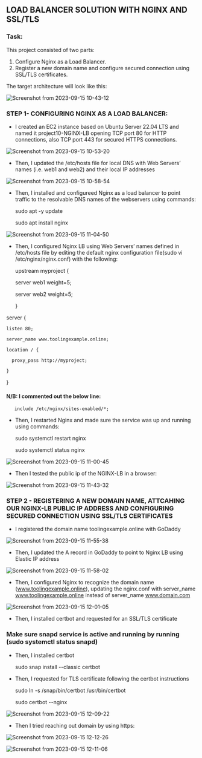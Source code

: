 ## LOAD BALANCER SOLUTION WITH NGINX AND SSL/TLS

### Task:
This project consisted of two parts:

1) Configure Nginx as a Load Balancer.
2) Register a new domain name and configure secured connection using SSL/TLS certificates.

The target architecture will look like this:

![Screenshot from 2023-09-15 10-43-12](https://github.com/AbooHamzah/darey.io-pbl/assets/108676700/dce07b21-f645-4270-8b7b-e101f72cf5e9)


### STEP 1- CONFIGURING NGINX AS A LOAD BALANCER:

- I created an EC2 instance based on Ubuntu Server 22.04 LTS and named it project10-NGINX-LB  opening TCP port 80 for HTTP connections, also TCP port 443 for secured HTTPS connections.

![Screenshot from 2023-09-15 10-53-20](https://github.com/AbooHamzah/darey.io-pbl/assets/108676700/73186e57-7310-4813-92ab-59d52883eabe)

 - Then, I updated the /etc/hosts file for local DNS with Web Servers’ names (i.e. web1 and web2) and their local IP addresses

![Screenshot from 2023-09-15 10-58-54](https://github.com/AbooHamzah/darey.io-pbl/assets/108676700/57eab383-24df-4580-8b84-247b31fa40a5)

- Then, I installed and configureed Nginx as a load balancer to point traffic to the resolvable DNS names of the webservers using commands:

  sudo apt -y update

  sudo apt install nginx
  
![Screenshot from 2023-09-15 11-04-50](https://github.com/AbooHamzah/darey.io-pbl/assets/108676700/ae61ca6c-6a42-4990-b540-671acac33f53)

- Then, I configured Nginx LB using Web Servers’ names defined in /etc/hosts file by editing the default nginx configuration file(sudo vi /etc/nginx/nginx.conf) with the following:

  upstream myproject {
  
    server web1 weight=5;
  
    server web2 weight=5;
  
  }

server {

    listen 80;
    
    server_name www.toolingexample.online;
    
    location / {
    
      proxy_pass http://myproject;
      
    }
    
  }

#### N/B: I commented out the below line:

       include /etc/nginx/sites-enabled/*;



- Then, I restarted Nginx and made sure the service was up and running using commands:

  sudo systemctl restart nginx
  
  sudo systemctl status nginx

![Screenshot from 2023-09-15 11-00-45](https://github.com/AbooHamzah/darey.io-pbl/assets/108676700/1920aeb2-6a24-41b8-bf7d-9c6863977c73)


- Then I tested the public ip of the NGINX-LB in a browser:

![Screenshot from 2023-09-15 11-43-32](https://github.com/AbooHamzah/darey.io-pbl/assets/108676700/a134a070-b200-47f4-a21b-9f44ee3af784)


### STEP 2 - REGISTERING A NEW DOMAIN NAME, ATTCAHING OUR NGINX-LB PUBLIC IP ADDRESS AND CONFIGURING SECURED CONNECTION USING SSL/TLS CERTIFICATES

- I registered the domain name toolingexample.online with GoDaddy

![Screenshot from 2023-09-15 11-55-38](https://github.com/AbooHamzah/darey.io-pbl/assets/108676700/5cf9c984-60dd-4381-b6ce-e31642b9efbb)

- Then, I updated the A record in GoDaddy to point to Nginx LB using Elastic IP address

![Screenshot from 2023-09-15 11-58-02](https://github.com/AbooHamzah/darey.io-pbl/assets/108676700/45745e47-0e4f-49f1-b5fd-593be0461dc1)

- Then, I configured Nginx to recognize the domain name (www.toolingexample.online), updating the nginx.conf with server_name www.toolingexample.online instead of server_name www.domain.com

![Screenshot from 2023-09-15 12-01-05](https://github.com/AbooHamzah/darey.io-pbl/assets/108676700/bb887be5-59e1-4246-a0ec-fba9bc88999e)

- Then, I installed certbot and requested for an SSL/TLS certificate

### Make sure snapd service is active and running by running (sudo systemctl status snapd)

- Then, I installed certbot

  sudo snap install --classic certbot

- Then, I requested for TLS certificate following the certbot instructions 

  sudo ln -s /snap/bin/certbot /usr/bin/certbot
  
  sudo certbot --nginx

![Screenshot from 2023-09-15 12-09-22](https://github.com/AbooHamzah/darey.io-pbl/assets/108676700/52ce9fc4-97b3-4015-904b-b0fa162f9546)

- Then I tried reaching out domain by using https:

![Screenshot from 2023-09-15 12-12-26](https://github.com/AbooHamzah/darey.io-pbl/assets/108676700/acbd2b5c-a915-4ff4-a03a-1ca4aa065e40)

![Screenshot from 2023-09-15 12-11-06](https://github.com/AbooHamzah/darey.io-pbl/assets/108676700/ef2a03b7-8625-44d3-9080-c0a67e0f6d9c)


